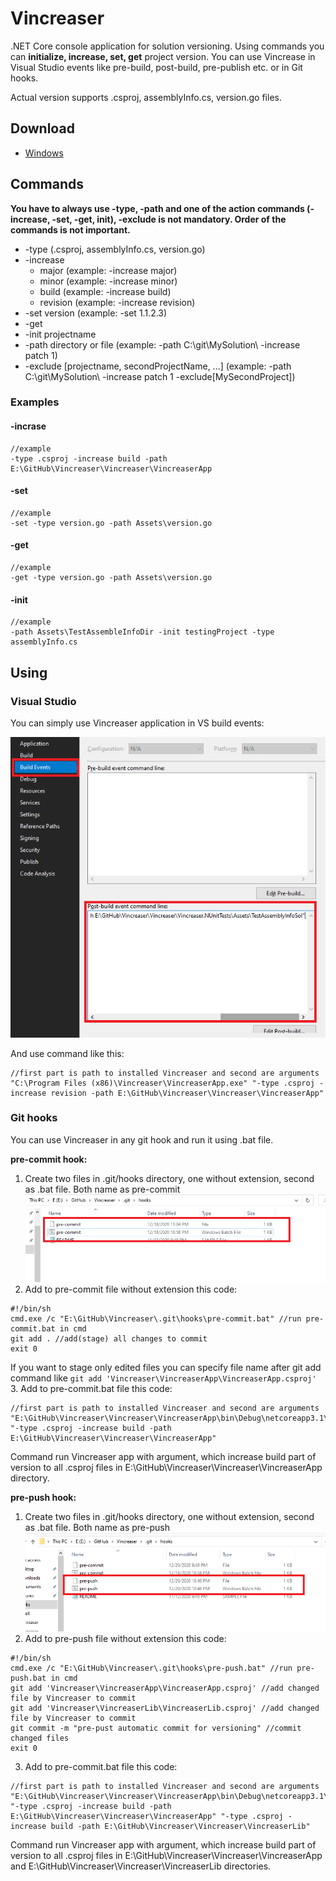 # Vincreaser
.NET Core console application for solution versioning. Using commands you can **initialize, increase, set, get** project version. You can use Vincrease in Visual Studio events like pre-build, post-build, pre-publish etc. or in Git hooks.

 Actual version supports .csproj, assemblyInfo.cs, version.go files.

## Download

* [Windows](https://github.com/Gramli/Vincreaser/releases/download/v1.1/VincreaserInstaller.exe)

## Commands

**You have to always use -type, -path and one of the action commands (-increase, -set, -get, init), -exclude is not mandatory. Order of the commands is not important.**



*   -type (.csproj, assemblyInfo.cs, version.go)
*   -increase
	* major (example: -increase major)
	* minor (example: -increase minor)
	* build (example: -increase build)
	* revision (example: -increase revision)
*	-set version (example: -set 1.1.2.3)
*   -get
*   -init projectname
*   -path directory or file (example: -path C:\\git\MySolution\ -increase patch 1)
*   -exclude [projectname, secondProjectName, ...] (example: -path C:\\git\MySolution\ -increase patch 1 -exclude[MySecondProject])

### Examples
#### -incrase
```
//example
-type .csproj -increase build -path E:\GitHub\Vincreaser\Vincreaser\VincreaserApp
```
#### -set
```
//example
-set -type version.go -path Assets\version.go
```
#### -get
```
//example
-get -type version.go -path Assets\version.go
```
#### -init
```
//example
-path Assets\TestAssembleInfoDir -init testingProject -type assemblyInfo.cs
```


## Using
### Visual Studio
You can simply use Vincreaser application in VS build events:

![Visual Studio ](/Images/vs_postbuild.png)

And use command like this:
```
//first part is path to installed Vincreaser and second are arguments
"C:\Program Files (x86)\Vincreaser\VincreaserApp.exe" "-type .csproj -increase revision -path E:\GitHub\Vincreaser\Vincreaser\VincreaserApp"
```

### Git hooks
You can use Vincreaser in any git hook and run it using .bat file.

**pre-commit hook:**
1. Create two files in .git/hooks directory, one without extension, second as .bat file. Both name as pre-commit
![Visual Studio ](/Images/hooks.png)
2. Add to pre-commit file without extension this code:
```
#!/bin/sh
cmd.exe /c "E:\GitHub\Vincreaser\.git\hooks\pre-commit.bat" //run pre-commit.bat in cmd
git add . //add(stage) all changes to commit
exit 0
```
If you want to stage only edited files you can specify file name after git add command like `git add 'Vincreaser\VincreaserApp\VincreaserApp.csproj'`
3. Add to pre-commit.bat file this code:
```
//first part is path to installed Vincreaser and second are arguments
"E:\GitHub\Vincreaser\Vincreaser\VincreaserApp\bin\Debug\netcoreapp3.1\VincreaserApp.exe" "-type .csproj -increase build -path E:\GitHub\Vincreaser\Vincreaser\VincreaserApp"
```
Command run Vincreaser app with argument, which increase build part of version to all .csproj files in E:\GitHub\Vincreaser\Vincreaser\VincreaserApp directory.

**pre-push hook:**
1. Create two files in .git/hooks directory, one without extension, second as .bat file. Both name as pre-push
![Visual Studio ](/Images/hooks_prepush.png)
2. Add to pre-push file without extension this code:
```
#!/bin/sh
cmd.exe /c "E:\GitHub\Vincreaser\.git\hooks\pre-push.bat" //run pre-push.bat in cmd
git add 'Vincreaser\VincreaserApp\VincreaserApp.csproj' //add changed file by Vincreaser to commit
git add 'Vincreaser\VincreaserLib\VincreaserLib.csproj' //add changed file by Vincreaser to commit
git commit -m "pre-pust automatic commit for versioning" //commit changed files
exit 0
```
3. Add to pre-commit.bat file this code:
```
//first part is path to installed Vincreaser and second are arguments
"E:\GitHub\Vincreaser\Vincreaser\VincreaserApp\bin\Debug\netcoreapp3.1\VincreaserApp.exe" "-type .csproj -increase build -path E:\GitHub\Vincreaser\Vincreaser\VincreaserApp" "-type .csproj -increase build -path E:\GitHub\Vincreaser\Vincreaser\VincreaserLib"
```
Command run Vincreaser app with argument, which increase build part of version to all .csproj files in E:\GitHub\Vincreaser\Vincreaser\VincreaserApp and E:\GitHub\Vincreaser\Vincreaser\VincreaserLib directories.
